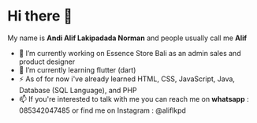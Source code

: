# Hi there 👋

My name is **Andi Alif Lakipadada Norman** and people usually call me **Alif**

- 🔭 I’m currently working on Essence Store Bali as an admin sales and product designer
- 🌱 I’m currently learning flutter (dart)
- ⚡ As of for now i've already learned HTML, CSS, JavaScript, Java, Database (SQL Language), and PHP
- 📫 If you're interested to talk with me you can reach me on **whatsapp** : 085342047485 or find me on Instagram : @aliflkpd
